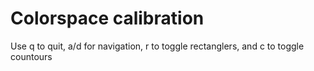 # Colorspace calibration

Use q to quit, a/d for navigation, r to toggle rectanglers, and c to toggle countours